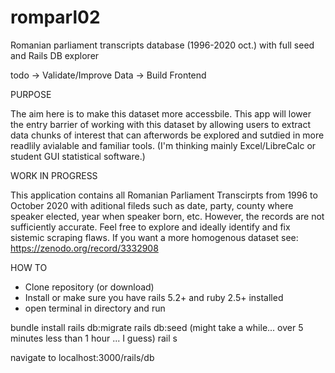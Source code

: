 # romparl02

Romanian parliament transcripts database (1996-2020 oct.) with full seed and Rails DB explorer

todo
-> Validate/Improve Data
-> Build Frontend

PURPOSE

The aim here is to make this dataset more accessbile. 
This app will lower the entry barrier of working with this dataset by allowing users to extract data chunks of interest that can afterwords be explored and sutdied in more readlily avialable and familiar tools. (I'm thinking mainly Excel/LibreCalc or student GUI statistical software.)

WORK IN PROGRESS

This application contains all Romanian Parliament Transcirpts from 1996 to October 2020 with aditional fileds such as date, party, county where speaker elected, year when speaker born, etc. 
However, the records are not sufficiently accurate. Feel free to explore and ideally identify and fix sistemic scraping flaws.
If you want a more homogenous dataset see: https://zenodo.org/record/3332908


HOW TO

- Clone repository (or download)
- Install or make sure you have rails 5.2+ and ruby 2.5+ installed
- open terminal in directory and run  

bundle install
rails db:migrate
rails db:seed (might take a while... over 5 minutes less than 1 hour ... I guess)
rail s 

navigate to localhost:3000/rails/db 


